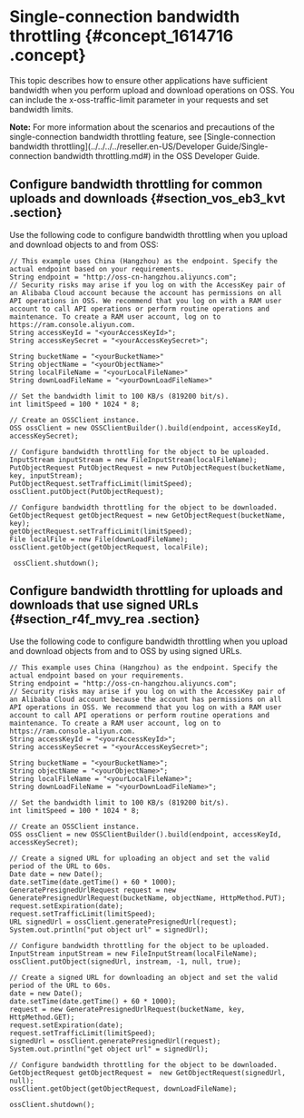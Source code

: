# Single-connection bandwidth throttling {#concept_1614716 .concept}

This topic describes how to ensure other applications have sufficient bandwidth when you perform upload and download operations on OSS. You can include the x-oss-traffic-limit parameter in your requests and set bandwidth limits.

**Note:** For more information about the scenarios and precautions of the single-connection bandwidth throttling feature, see [Single-connection bandwidth throttling](../../../../reseller.en-US/Developer Guide/Single-connection bandwidth throttling.md#) in the OSS Developer Guide.

## Configure bandwidth throttling for common uploads and downloads {#section_vos_eb3_kvt .section}

Use the following code to configure bandwidth throttling when you upload and download objects to and from OSS:

``` {#codeblock_4hm_7v1_axe}
// This example uses China (Hangzhou) as the endpoint. Specify the actual endpoint based on your requirements.
String endpoint = "http://oss-cn-hangzhou.aliyuncs.com";
// Security risks may arise if you log on with the AccessKey pair of an Alibaba Cloud account because the account has permissions on all API operations in OSS. We recommend that you log on with a RAM user account to call API operations or perform routine operations and maintenance. To create a RAM user account, log on to https://ram.console.aliyun.com.
String accessKeyId = "<yourAccessKeyId>";
String accessKeySecret = "<yourAccessKeySecret>";

String bucketName = "<yourBucketName>"
String objectName = "<yourObjectName>"
String localFileName = "<yourLocalFileName>"
String downLoadFileName = "<yourDownLoadFileName>"

// Set the bandwidth limit to 100 KB/s (819200 bit/s).
int limitSpeed = 100 * 1024 * 8;

// Create an OSSClient instance.
OSS ossClient = new OSSClientBuilder().build(endpoint, accessKeyId, accessKeySecret);

// Configure bandwidth throttling for the object to be uploaded.
InputStream inputStream = new FileInputStream(localFileName);
PutObjectRequest PutObjectRequest = new PutObjectRequest(bucketName, key, inputStream);
PutObjectRequest.setTrafficLimit(limitSpeed);
ossClient.putObject(PutObjectRequest);

// Configure bandwidth throttling for the object to be downloaded.
GetObjectRequest getObjectRequest = new GetObjectRequest(bucketName, key);
getObjectRequest.setTrafficLimit(limitSpeed);
File localFile = new File(downLoadFileName);
ossClient.getObject(getObjectRequest, localFile);

 ossClient.shutdown();
```

## Configure bandwidth throttling for uploads and downloads that use signed URLs {#section_r4f_mvy_rea .section}

Use the following code to configure bandwidth throttling when you upload and download objects from and to OSS by using signed URLs.

``` {#codeblock_ukn_qy3_342}
// This example uses China (Hangzhou) as the endpoint. Specify the actual endpoint based on your requirements.
String endpoint = "http://oss-cn-hangzhou.aliyuncs.com";
// Security risks may arise if you log on with the AccessKey pair of an Alibaba Cloud account because the account has permissions on all API operations in OSS. We recommend that you log on with a RAM user account to call API operations or perform routine operations and maintenance. To create a RAM user account, log on to https://ram.console.aliyun.com.
String accessKeyId = "<yourAccessKeyId>";
String accessKeySecret = "<yourAccessKeySecret>";

String bucketName = "<yourBucketName>";
String objectName = "<yourObjectName>";
String localFileName = "<yourLocalFileName>";
String downLoadFileName = "<yourDownLoadFileName>";

// Set the bandwidth limit to 100 KB/s (819200 bit/s).
int limitSpeed = 100 * 1024 * 8;

// Create an OSSClient instance.
OSS ossClient = new OSSClientBuilder().build(endpoint, accessKeyId, accessKeySecret);

// Create a signed URL for uploading an object and set the valid period of the URL to 60s.
Date date = new Date(); 
date.setTime(date.getTime() + 60 * 1000);
GeneratePresignedUrlRequest request = new GeneratePresignedUrlRequest(bucketName, objectName, HttpMethod.PUT);
request.setExpiration(date);
request.setTrafficLimit(limitSpeed);
URL signedUrl = ossClient.generatePresignedUrl(request);
System.out.println("put object url" = signedUrl);

// Configure bandwidth throttling for the object to be uploaded.
InputStream inputStream = new FileInputStream(localFileName);
ossClient.putObject(signedUrl, instream, -1, null, true);

// Create a signed URL for downloading an object and set the valid period of the URL to 60s.
date = new Date(); 
date.setTime(date.getTime() + 60 * 1000);
request = new GeneratePresignedUrlRequest(bucketName, key, HttpMethod.GET);
request.setExpiration(date);
request.setTrafficLimit(limitSpeed);
signedUrl = ossClient.generatePresignedUrl(request);
System.out.println("get object url" = signedUrl);

// Configure bandwidth throttling for the object to be downloaded.
GetObjectRequest getObjectRequest =  new GetObjectRequest(signedUrl, null);
ossClient.getObject(getObjectRequest, downLoadFileName);

ossClient.shutdown();
```

